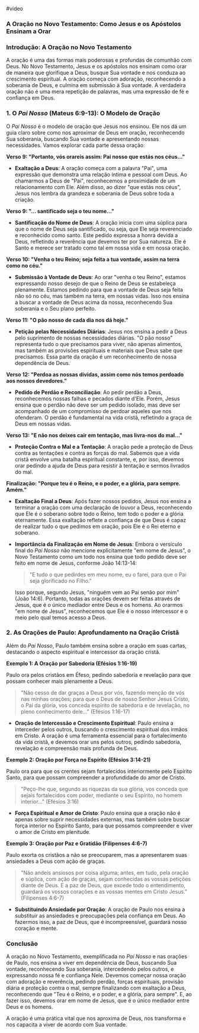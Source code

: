#video
### A Oração no Novo Testamento: Como Jesus e os Apóstolos Ensinam a Orar

### Introdução: A Oração no Novo Testamento

A oração é uma das formas mais poderosas e profundas de comunhão com Deus. No Novo Testamento, Jesus e os apóstolos nos ensinam como orar de maneira que glorifique a Deus, busque Sua vontade e nos conduza ao crescimento espiritual. A oração começa com adoração, reconhecendo a soberania de Deus, e culmina em submissão à Sua vontade. A verdadeira oração não é uma mera repetição de palavras, mas uma expressão de fé e confiança em Deus.

### 1. O _Pai Nosso_ (Mateus 6:9-13): O Modelo de Oração

O _Pai Nosso_ é o modelo de oração que Jesus nos ensinou. Ele nos dá um guia claro sobre como nos aproximar de Deus em oração, reconhecendo Sua soberania, buscando Sua vontade e apresentando nossas necessidades. Vamos explorar cada parte dessa oração:

**Verso 9: "Portanto, vós orareis assim: Pai nosso que estás nos céus..."**

- **Exaltação a Deus**: A oração começa com a palavra "Pai", uma expressão que demonstra uma relação íntima e pessoal com Deus. Ao chamarmos a Deus de "Pai", reconhecemos a proximidade de um relacionamento com Ele. Além disso, ao dizer "que estás nos céus", Jesus nos lembra da grandeza e soberania de Deus sobre toda a criação.

**Verso 9: "... santificado seja o teu nome..."**

- **Santificação do Nome de Deus**: A oração inicia com uma súplica para que o nome de Deus seja santificado, ou seja, que Ele seja reverenciado e reconhecido como santo. Este pedido expressa a honra devida a Deus, refletindo a reverência que devemos ter por Sua natureza. Ele é Santo e merece ser tratado como tal em nossa vida e em nossa oração.

**Verso 10: "Venha o teu Reino; seja feita a tua vontade, assim na terra como no céu."**

- **Submissão à Vontade de Deus**: Ao orar "venha o teu Reino", estamos expressando nosso desejo de que o Reino de Deus se estabeleça plenamente. Estamos pedindo para que a vontade de Deus seja feita não só no céu, mas também na terra, em nossas vidas. Isso nos ensina a buscar a vontade de Deus acima da nossa, reconhecendo Sua soberania e o Seu plano perfeito.

**Verso 11: "O pão nosso de cada dia nos dá hoje."**

- **Petição pelas Necessidades Diárias**: Jesus nos ensina a pedir a Deus pelo suprimento de nossas necessidades diárias. "O pão nosso" representa tudo o que precisamos para viver, não apenas alimentos, mas também as provisões espirituais e materiais que Deus sabe que precisamos. Essa parte da oração é um reconhecimento de nossa dependência de Deus.

**Verso 12: "Perdoa as nossas dívidas, assim como nós temos perdoado aos nossos devedores."**

- **Pedido de Perdão e Reconciliação**: Ao pedir perdão a Deus, reconhecemos nossas falhas e pecados diante d'Ele. Porém, Jesus ensina que o perdão não deve ser um pedido isolado, mas deve ser acompanhado de um compromisso de perdoar aqueles que nos ofenderam. O perdão é fundamental na vida cristã, refletindo a graça de Deus em nossas vidas.

**Verso 13: "E não nos deixes cair em tentação, mas livra-nos do mal..."**

- **Proteção Contra o Mal e a Tentação**: A oração pede a proteção de Deus contra as tentações e contra as forças do mal. Sabemos que a vida cristã envolve uma batalha espiritual constante, e, por isso, devemos orar pedindo a ajuda de Deus para resistir à tentação e sermos livrados do mal.

**Finalização: "Porque teu é o Reino, e o poder, e a glória, para sempre. Amém."**

- **Exaltação Final a Deus**: Após fazer nossos pedidos, Jesus nos ensina a terminar a oração com uma declaração de louvor a Deus, reconhecendo que Ele é o soberano sobre todo o Reino, tem todo o poder e a glória eternamente. Essa exaltação reflete a confiança de que Deus é capaz de realizar tudo o que pedimos em oração, pois Ele é o Rei eterno e soberano.
    
- **Importância da Finalização em Nome de Jesus**: Embora o versículo final do _Pai Nosso_ não mencione explicitamente "em nome de Jesus", o Novo Testamento como um todo nos ensina que todo pedido deve ser feito em nome de Jesus, conforme João 14:13-14:
    
    > "E tudo o que pedirdes em meu nome, eu o farei, para que o Pai seja glorificado no Filho."
    
    Isso porque, segundo Jesus, "ninguém vem ao Pai senão por mim" (João 14:6). Portanto, todas as orações devem ser feitas através de Jesus, que é o único mediador entre Deus e os homens. Ao orarmos "em nome de Jesus", reconhecemos que Ele é o nosso intercessor e o meio pelo qual temos acesso a Deus.
    

### 2. As Orações de Paulo: Aprofundamento na Oração Cristã

Além do _Pai Nosso_, Paulo também ensina sobre a oração em suas cartas, destacando o aspecto espiritual e intercessor da oração cristã.

**Exemplo 1: A Oração por Sabedoria (Efésios 1:16-19)**

Paulo ora pelos cristãos em Éfeso, pedindo sabedoria e revelação para que possam conhecer mais plenamente a Deus.

> "Não cesso de dar graças a Deus por vós, fazendo menção de vós nas minhas orações; para que o Deus de nosso Senhor Jesus Cristo, o Pai da glória, vos conceda espírito de sabedoria e de revelação, no pleno conhecimento dele..." (Efésios 1:16-17)

- **Oração de Intercessão e Crescimento Espiritual**: Paulo ensina a interceder pelos outros, buscando o crescimento espiritual dos irmãos em Cristo. A oração é uma ferramenta essencial para o fortalecimento da vida cristã, e devemos orar uns pelos outros, pedindo sabedoria, revelação e compreensão mais profunda de Deus.

**Exemplo 2: Oração por Força no Espírito (Efésios 3:14-21)**

Paulo ora para que os crentes sejam fortalecidos interiormente pelo Espírito Santo, para que possam compreender a profundidade do amor de Cristo.

> "Peço-lhe que, segundo as riquezas da sua glória, vos conceda que sejais fortalecidos com poder, mediante o seu Espírito, no homem interior..." (Efésios 3:16)

- **Força Espiritual e Amor de Cristo**: Paulo ensina que a oração não é apenas sobre suprir necessidades externas, mas também sobre buscar força interior no Espírito Santo, para que possamos compreender e viver o amor de Cristo em plenitude.

**Exemplo 3: Oração por Paz e Gratidão (Filipenses 4:6-7)**

Paulo exorta os cristãos a não se preocuparem, mas a apresentarem suas ansiedades a Deus com ação de graças.

> "Não andeis ansiosos por coisa alguma; antes, em tudo, pela oração e súplica, com ação de graças, sejam conhecidas as vossas petições diante de Deus. E a paz de Deus, que excede todo o entendimento, guardará os vossos corações e as vossas mentes em Cristo Jesus." (Filipenses 4:6-7)

- **Substituindo Ansiedade por Oração**: A oração de Paulo nos ensina a substituir as ansiedades e preocupações pela confiança em Deus. Ao fazermos isso, a paz de Deus, que é incompreensível, guardará nosso coração e mente.

### Conclusão

A oração no Novo Testamento, exemplificada no _Pai Nosso_ e nas orações de Paulo, nos ensina a viver em dependência de Deus, buscando Sua vontade, reconhecendo Sua soberania, intercedendo pelos outros, e expressando nossa fé e confiança Nele. Devemos começar nossa oração com adoração e reverência, pedindo perdão, forças espirituais, provisão diária e proteção contra o mal, sempre finalizando com exaltação a Deus, reconhecendo que "Teu é o Reino, e o poder, e a glória, para sempre". E, ao fazer isso, devemos orar em nome de Jesus, que é o único mediador entre Deus e os homens.

A oração é uma prática vital que nos aproxima de Deus, nos transforma e nos capacita a viver de acordo com Sua vontade.
